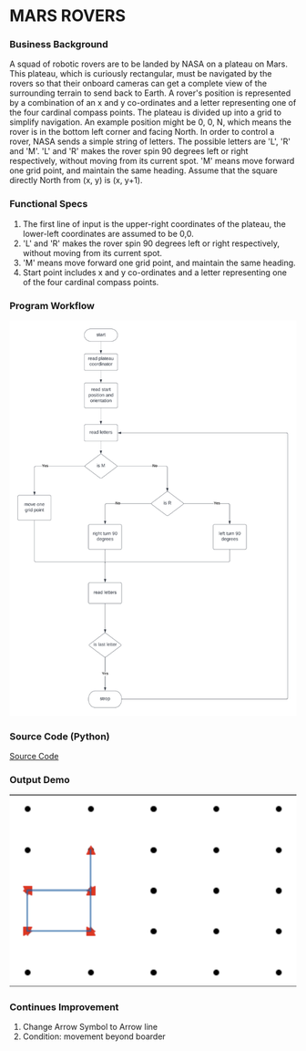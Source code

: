 # MARS ROVERS

### Business Background

A squad of robotic rovers are to be landed by NASA on a plateau on Mars.
This plateau, which is curiously rectangular, must be navigated by the rovers so that their
onboard cameras can get a complete view of the surrounding terrain to send back to
Earth.
A rover's position is represented by a combination of an x and y co-ordinates and a letter
representing one of the four cardinal compass points. The plateau is divided up into a
grid to simplify navigation. An example position might be 0, 0, N, which means the rover
is in the bottom left corner and facing North.
In order to control a rover, NASA sends a simple string of letters. The possible letters are
'L', 'R' and 'M'. 'L' and 'R' makes the rover spin 90 degrees left or right respectively,
without moving from its current spot.
'M' means move forward one grid point, and maintain the same heading.
Assume that the square directly North from (x, y) is (x, y+1).

### Functional Specs

1. The first line of input is the upper-right coordinates of the plateau, the lower-left coordinates are assumed to be 0,0.
2. 'L' and 'R' makes the rover spin 90 degrees left or right respectively,
without moving from its current spot.
3. 'M' means move forward one grid point, and maintain the same heading.
4. Start point includes  x and y co-ordinates and a letter representing one of the four cardinal compass points.

### Program Workflow
![Program Workflow](./Program-Workflow.png)

### Source Code (Python)
[Source Code](./Programming-Rovers.py)

### Output Demo
![Rover Route Map](./rover_route_map_demo.png)

### Continues Improvement
1. Change Arrow Symbol to Arrow line
2. Condition: movement beyond boarder
